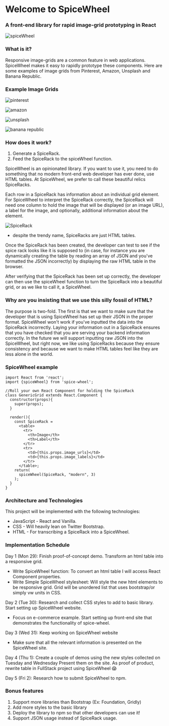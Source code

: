 # Welcome to SpiceWheel
### A front-end library for rapid image-grid prototyping in React
![spiceWheel](https://res.cloudinary.com/heab4q3lg/image/upload/h_600/v1496022931/spicewheel.jpg)

### What is it?

Responsive image-grids are a common feature in web applications. SpiceWheel makes it easy to rapidly prototype these components. Here are some examples of image grids from Pinterest, Amazon, Unsplash and Banana Republic.

### Example Image Grids


![pinterest](https://res.cloudinary.com/heab4q3lg/image/upload/h_400/v1496024168/pinterest.png)


![amazon](https://res.cloudinary.com/heab4q3lg/image/upload/h_400/v1496024164/amazon.png)


![unsplash](https://res.cloudinary.com/heab4q3lg/image/upload/h_400/v1496024167/unsplash.png)


![banana republic](https://res.cloudinary.com/heab4q3lg/image/upload/h_400/v1496024167/br.png)

### How does it work?

1. Generate a SpiceRack.
2. Feed the SpiceRack to the spiceWheel function.

SpiceWheel is an opinionated library. If you want to use it, you need to do something that no modern front-end web developer has ever done, use HTML tables. At SpiceWheel, we prefer to call these beautiful relics SpiceRacks.

Each row in a SpiceRack has information about an individual grid element. For SpiceWheel to interpret the SpiceRack correctly, the SpiceRack will need one column to hold the image that will be displayed (or an image URL), a label for the image, and optionally, additional information about the element.

![SpiceRack](https://res.cloudinary.com/heab4q3lg/image/upload/v1496085498/spicerack.png)
* despite the trendy name, SpiceRacks are just HTML tables.

Once the SpiceRack has been created, the developer can test to see if the spice rack looks like it is supposed to (in case, for instance you are dynamically creating the table by reading an array of JSON and you've formatted the JSON incorrectly) by displaying the raw HTML table in the browser.

After verifying that the SpiceRack has been set up correctly, the developer can then use the spiceWheel function to turn the SpiceRack into a beautiful grid, or as we like to call it, a SpiceWheel.


### Why are you insisting that we use this silly fossil of HTML?

The purpose is two-fold. The first is that we want to make sure that the developer that is using SpiceWheel has set up their JSON in the proper format. SpiceWheel won't work if you've inputted the data into the SpiceRack incorrectly. Laying your information out in a SpiceRack ensures that you have checked that you are serving your backend information correctly. In the future we will support inputting raw JSON into the SpiceWheel, but right now, we like using SpiceRacks because they ensure consistency and because we want to make HTML tables feel like they are less alone in the world.

### SpiceWheel example

```
import React from 'react';
import {spiceWheel} from 'spice-wheel';

//Roll your own React Component for holding the SpiceRack
class GenericGrid extends React.Component {
  constructor(props){
    super(props);
  }

  render(){
    const SpiceRack =
      <table>
        <tr>
          <th>Image</th>
          <th>Label</th>
        </tr>
        <tr>
          <td>{this.props.image_urls}</td>
          <td>{this.props.image_labels}</td>
        </tr>
      </table>;
    return(
      spiceWheel(SpiceRack, "modern", 3)
    );
  }
}

```

### Architecture and Technologies

This project will be implemented with the following technologies:
* JavaScript - React and Vanilla.
* CSS - Will heavily lean on Twitter Bootstrap.
* HTML - For transcribing a SpiceRack into a SpiceWheel.

### Implementation Schedule

Day 1 (Mon 29): Finish proof-of-concept demo. Transform an html table into a responsive grid.
  * Write SpiceWheel function: To convert an html table I will access React Component properties.
  * Write Simple SpiceWheel stylesheet: Will style the new html elements to be responsive grid.  Grid will be unordered list that uses bootstrap/or simply vw units in CSS.

Day 2 (Tue 30): Research and collect CSS styles to add to basic library. Start setting up SpiceWheel website.
  * Focus on e-commerce example. Start setting up front-end site that demonstrates the functionality of spice-wheel.

Day 3 (Wed 31): Keep working on SpiceWheel website
  * Make sure that all the relevant information is presented on the SpiceWheel site.

Day 4 (Thu 1): Create a couple of demos using the new styles collected on Tuesday and Wednesday Present them on the site. As proof of product, rewrite table in FullStack project using SpiceWheel 😱

Day 5 (Fri 2): Research how to submit SpiceWheel to npm.

### Bonus features

1. Support more libraries than Bootstrap (Ex: Foundation, Gridly)
2. Add more styles to the basic library
3. Deploy the library to npm so that other developers can use it!
4. Support JSON usage instead of SpiceRack usage.
